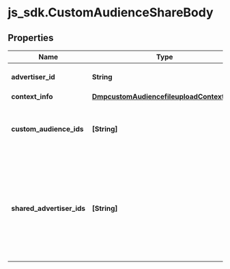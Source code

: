 # js_sdk.CustomAudienceShareBody

## Properties
Name | Type | Description | Notes
------------ | ------------- | ------------- | -------------
**advertiser_id** | **String** | Operator advertiser ID. | [required] 
**context_info** | [**DmpcustomAudiencefileuploadContextInfo**](DmpcustomAudiencefileuploadContextInfo.md) |  | [optional] 
**custom_audience_ids** | **[String]** | Custom audiences that you want to share. Size: 1-10. | [required] 
**shared_advertiser_ids** | **[String]** | Advertisers that you want to share audiences with. They must be in the same Business Center as you. Size: 1-10. | [required] 
